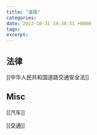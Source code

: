 ```yaml
---
title: "道路"
categories: 
date: 2022-10-31 19:30:51 +0800
tags: 
excerpt: 
---
```







## 法律

[[中华人民共和国道路交通安全法]]



## Misc

[[汽车]]

[[交通]]
